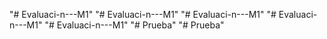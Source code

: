 "# Evaluaci-n---M1" 
"# Evaluaci-n---M1" 
"# Evaluaci-n---M1" 
"# Evaluaci-n---M1" 
"# Evaluaci-n---M1" 
"# Prueba" 
"# Prueba" 
